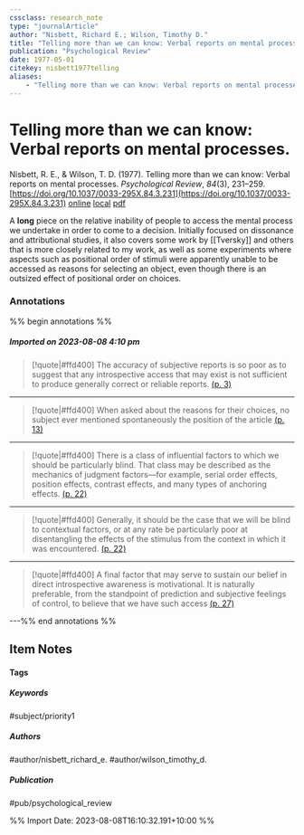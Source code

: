 ```yaml
---
cssclass: research_note
type: "journalArticle"
author: "Nisbett, Richard E.; Wilson, Timothy D."
title: "Telling more than we can know: Verbal reports on mental processes."
publication: "Psychological Review"
date: 1977-05-01
citekey: nisbett1977telling
aliases: 
    - "Telling more than we can know: Verbal reports on mental processes."
---
```


# Telling more than we can know: Verbal reports on mental processes.

Nisbett, R. E., & Wilson, T. D. (1977). Telling more than we can know: Verbal reports on mental processes. _Psychological Review_, _84_(3), 231–259. [https://doi.org/10.1037/0033-295X.84.3.231](https://doi.org/10.1037/0033-295X.84.3.231)
[online](http://zotero.org/users/local/kZl3QdXV/items/HPIXBHUB) [local](zotero://select/library/items/HPIXBHUB) [pdf](file:///home/gjc216/Zotero/storage/M9RG3KDY/Nisbett%20and%20Wilson%20-%201977%20-%20Telling%20more%20than%20we%20can%20know%20Verbal%20reports%20on%20m.pdf)
 
 A **long** piece on the relative inability of people to access the mental process we undertake in order to come to a decision. Initially focused on dissonance and attributional studies, it also covers some work by [[Tversky]] and others that is more closely related to my work, as well as some experiments where aspects such as positional order of stimuli were apparently unable to be accessed as reasons for selecting an object, even though there is an outsized effect of positional order on choices.
 
### Annotations

%% begin annotations %%
##### Imported on 2023-08-08 4:10 pm
>[!quote|#ffd400]
>The accuracy of subjective reports is so poor as to suggest that any introspective access that may exist is not sufficient to produce generally correct or reliable reports. [(p. 3)](zotero://open-pdf/library/items/M9RG3KDY?page=3&annotation=S3IXR9DV)

---
>[!quote|#ffd400]
>When asked about the reasons for their choices, no subject ever mentioned spontaneously the position of the article [(p. 13)](zotero://open-pdf/library/items/M9RG3KDY?page=13&annotation=W4GD6UDK)

---
>[!quote|#ffd400]
>There is a class of influential factors to which we should be particularly blind. That class may be described as the mechanics of judgment factors—for example, serial order effects, position effects, contrast effects, and many types of anchoring effects. [(p. 22)](zotero://open-pdf/library/items/M9RG3KDY?page=22&annotation=DD4TPPGB)

---
>[!quote|#ffd400]
>Generally, it should be the case that we will be blind to contextual factors, or at any rate be particularly poor at disentangling the effects of the stimulus from the context in which it was encountered. [(p. 22)](zotero://open-pdf/library/items/M9RG3KDY?page=22&annotation=Q9YBCG7R)

---
>[!quote|#ffd400]
>A final factor that may serve to sustain our belief in direct introspective awareness is motivational. It is naturally preferable, from the standpoint of prediction and subjective feelings of control, to believe that we have such access [(p. 27)](zotero://open-pdf/library/items/M9RG3KDY?page=27&annotation=RJW58WP6)

---%% end annotations %%

## Item Notes

#### Tags

##### Keywords

#subject/priority1

##### Authors

#author/nisbett_richard_e. #author/wilson_timothy_d.

##### Publication

#pub/psychological_review


%% Import Date: 2023-08-08T16:10:32.191+10:00 %%

